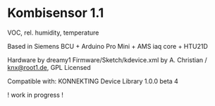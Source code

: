 # Kombisensor 1.1
VOC, rel. humidity, temperature

Based in Siemens BCU + Arduino Pro Mini + AMS iaq core + HTU21D

Hardware by dreamy1
Firmware/Sketch/kdevice.xml by A. Christian / knx@root1.de, GPL Licensed

Compatible with: KONNEKTING Device Library 1.0.0 beta 4

! work in progress !
